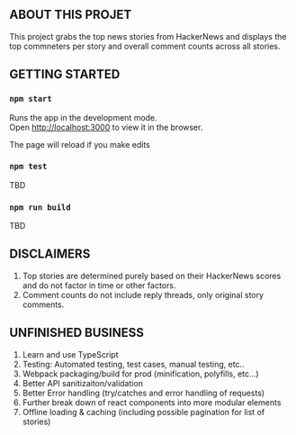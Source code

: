
## ABOUT THIS PROJET

This project grabs the top news stories from HackerNews and displays the top commneters per story and overall comment counts across all stories.


## GETTING STARTED

### `npm start`

Runs the app in the development mode.<br />
Open [http://localhost:3000](http://localhost:3000) to view it in the browser.

The page will reload if you make edits

### `npm test`

TBD

### `npm run build`

TBD


## DISCLAIMERS

1. Top stories are determined purely based on their HackerNews scores and do not factor in time or other factors.
2. Comment counts do not include reply threads, only original story comments.


## UNFINISHED BUSINESS

1. Learn and use TypeScript
2. Testing: Automated testing, test cases, manual testing, etc..
3. Webpack packaging/build for prod (minification, polyfills, etc...)
4. Better API sanitizaiton/validation
5. Better Error handling (try/catches and error handling of requests)
6. Further break down of react components into more modular elements
7. Offline loading & caching (including possible pagination for list of stories)
